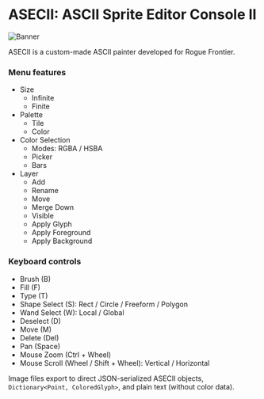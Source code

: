 # ASECII: ASCII Sprite Editor Console II

![Banner](https://user-images.githubusercontent.com/15680274/194045908-117d3e8a-4f01-41bb-b0a1-357310de8ea8.png)

ASECII is a custom-made ASCII painter developed for Rogue Frontier.

### Menu features
- Size
  - Infinite
  - Finite
- Palette
  - Tile
  - Color
- Color Selection
  - Modes: RGBA / HSBA
  - Picker
  - Bars
- Layer
  - Add
  - Rename
  - Move
  - Merge Down
  - Visible
  - Apply Glyph
  - Apply Foreground
  - Apply Background
### Keyboard controls
- Brush (B)
- Fill (F)
- Type (T)
- Shape Select (S): Rect / Circle / Freeform / Polygon
- Wand Select (W): Local / Global
- Deselect (D)
- Move (M)
- Delete (Del)
- Pan (Space)
- Mouse Zoom (Ctrl + Wheel)
- Mouse Scroll (Wheel / Shift + Wheel): Vertical / Horizontal

Image files export to direct JSON-serialized ASECII objects, `Dictionary<Point, ColoredGlyph>`, and plain text (without color data).

